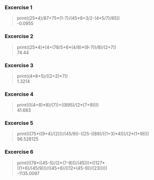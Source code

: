 ### Excercise 1
> print((25\*4)/87+75*(1-7)/(45\*8+3/2-(4\*5/7)/85))\
> -0.0955

### Excercise 2
> print((25\*4)\*(4+(78/5+6*(4/8)\*(9-7))/8)/(2+7))\
> 74.44

### Excercise 3
> print((4\*8+5)/((2+2)\*7))\
> 1.3214

### Excercise 4
> print((((4+8)\*8)/(7))+((895)/(2*(7+9))))\
> 41.683

### Excercise 5
> print(((75*((9+4)/(2)))/(45/9))-((25-((89)/((1+3)\*4)))/(2*(1+9))))\
> 96.528125

### Excercise 6
> print(((78*((45-5)/(2*(7-9)))/(45)))\*((127*((1+6)/(45/9)))/((45+6)/((12*(45-9))/(23)))))\
> -1135.0097
